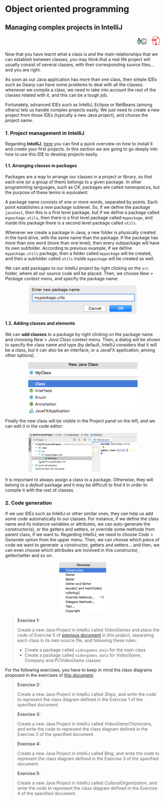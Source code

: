 # Object oriented programming

## Managing complex projects in IntelliJ

<div style="text-align: right">
<a target="_blank" href="slides/05c.html"><img src="../../img/diapositivas.png" width="32" /></a>&nbsp;&nbsp;
<a target="_blank" href="05c.pdf"><img src="../../img/pdf.png" width="32" /></a>
</div>

Now that you have learnt what a class is and the main relationships that we can establish between classes, you may think that a real life project will usually consist of several classes, with their corresponding source files... and you are right.

As soon as our Java application has more than one class, then simple IDEs such as Geany can have some problems to deal with all the classes: whenever we compile a class, we need to take into account the rest of the classes related with it, and this can be a tough job.

Fortunately, advanced IDEs such as IntelliJ, Eclipse or NetBeans (among others) lets us handle complex projects easily. We just need to create a new project from those IDEs (typically a new Java project), and choose the project name.

### 1. Project management in IntelliJ

Regarding **IntelliJ**, [here](https://nachoiborraies.github.io/entornos/md/en/02d) you can find a quick overview on how to install it and create your first projects. In this section we are going to go deeply into how to use this IDE to develop projects easily.

#### 1.1. Arranging classes in packages

Packages are a way to arrange our classes in a project or library, so that each one (or a group of them) belongs to a given package. In other programming languages, such as C#, packages are called *namespaces*, but the purpose of these terms is equivalent.

A package name consists of one or more words, separated by points. Each point establishes a new package sublevel. So, if we define the package `javatest`, then this is a first level package, but if we define a package called `mypackage.utils`, then there is a first level package called `mypackage`, and inside this package there is a second level package called `utils`. 

Whenever we create a package in Java, a new folder is physically created in the hard drive, with the same name than the package. If the package has more than one word (more than one level), then every subpackage will have its own subfolder. According to previous example, if we define `mypackage.utils` package, then a folder called `mypackage` will be created, and then a subfolder called `utils` inside `mypackage` will be created as well.

We can add packages to our IntelliJ project by right clicking on the `src` folder, where all our source code will be placed. Then, we choose *New > Package* context menu, and specify the package name:

<div align="center">
	<img src="../../img/05_intellij_packages.png" alt="Adding packages in IntelliJ" />
</div>

#### 1.2. Adding classes and elements

We can **add classes** to a package by right clicking on the package name and choosing *New > Java Class* context menu. Then, a dialog will be shown to specify the class name and type (by default, IntelliJ considers that it will be a class, but it can also be an interface, or a JavaFX application, among other options).

<div align="center">
	<img src="../../img/05_intellij_add_classes.png" alt="Add classes in IntelliJ" />
</div>

Finally the new class will be visible in the Project panel on the left, and we can edit it in the code editor:

<div align="center">
	<img src="../../img/05_intellij_add_classes2.png" alt="Add classes in IntelliJ" width="70%"/>
</div>

It is important to always assign a class to a package. Otherwise, they will belong to a *default* package and it may be difficult to find it in order to compile it with the rest of classes.

### 2. Code generation

If we use IDEs such as IntelliJ or other similar ones, they can help us add some code automatically to our classes. For instance, if we define the class name and its instance variables or attributes, we can auto-generate the constructor(s), or the getters and setters, or override some methods from parent class, if we want to. Regarding IntelliJ, we need to choose *Code > Generate* option from the upper menu. Then, we can choose which piece of code we want to generate: a constructor, getters and setters... and then, we can even choose which attributes are involved in this constructor, getter/setter and so on.

<div align="center">
	<img src="../../img/05_intellij_source_generation.png" alt="Source code generation with IntelliJ" width="30%"/>
</div>

> **Exercise 1:**
> 
> Create a new Java Project in IntelliJ called *VideoGames* and place the code of Exercise 5 of [previous document](05b) in this project, separating each class in its own source file, and following these rules:
> * Create a package called `videogames.main` for the main class
> * Create a package called `videogames.data` for *VideoGame*, *Company* and *PCVideoGame* classes

For the following exercises, you have to keep in mind the class diagrams proposed in the exercises of [this document](04e).

> **Exercise 2:**
> 
> Create a new Java Project in IntelliJ called *Ships*, and write the code to represent the class diagram defined in the Exercise 1 of the specified document.

> **Exercise 3:**
> 
> Create a new Java Project in IntelliJ called *VideoGameCharacters*, and write the code to represent the class diagram defined in the Exercise 2 of the specified document.

> **Exercise 4:**
> 
> Create a new Java Project in IntelliJ called *Blog*, and write the code to represent the class diagram defined in the Exercise 3 of the specified document.

> **Exercise 5:**
> 
> Create a new Java Project in IntelliJ called *CulturalOrganization*, and write the code to represent the class diagram defined in the Exercise 4 of the specified document.
